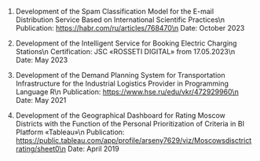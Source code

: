 1) Development of the Spam Classification Model for the E-mail Distribution Service 
   Based on International Scientific Practices\n
   Publication: https://habr.com/ru/articles/768470\n
   Date: October 2023

2) Development of the Intelligent Service for Booking Electric Charging Stations\n
   Certification: JSC «ROSSETI DIGITAL» from 17.05.2023\n
   Date: May 2023

3) Development of the Demand Planning System for Transportation Infrastructure 
   for the Industrial Logistics Provider 
   in Programming Language R\n
   Publication: https://www.hse.ru/edu/vkr/472929960\n
   Date: May 2021

4) Development of the Geographical Dashboard for Rating Moscow Districts 
   with the Function of the Personal Prioritization of 
   Criteria in BI Platform «Tableau»\n
   Publication: https://public.tableau.com/app/profile/arseny7629/viz/Moscowsdisctrictrating/sheet0\n
   Date: April 2019
